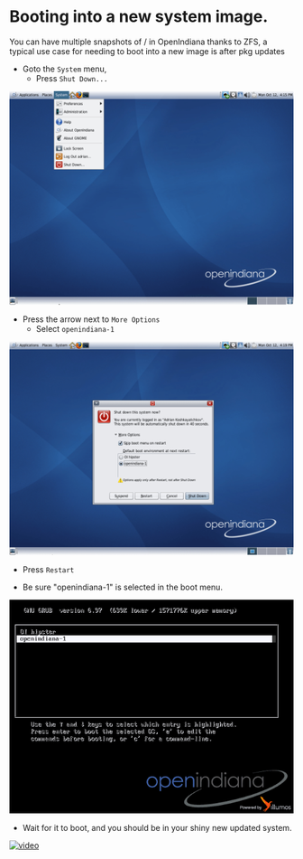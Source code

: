 # Booting into a new system image.

You can have multiple snapshots of / in OpenIndiana thanks to ZFS, a typical use
case for needing to boot into a new image is after pkg updates

* Goto the ```System``` menu,
  * Press ```Shut Down...```

![system menu](../images/boot/PSD.png)

* Press the arrow next to ```More Options```
  * Select ```openindiana-1```

![more options](../images/boot/MOM.png)

* Press ```Restart```

* Be sure "openindiana-1" is selected in the boot menu.

![boot menu](../images/boot/BM.png)

* Wait for it to boot, and you should be in your shiny new updated system.

[![video](http://img.youtube.com/vi/NdWwEP2vfQE/0.jpg)](https://www.youtube.com/watch?v=NdWwEP2vfQE)
